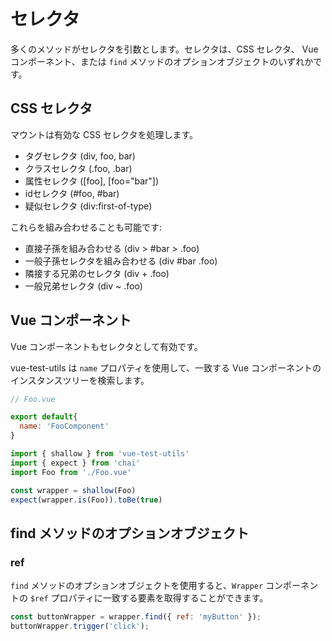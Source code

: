 # セレクタ

多くのメソッドがセレクタを引数とします。セレクタは、CSS セレクタ、 Vue コンポーネント、または `find` メソッドのオプションオブジェクトのいずれかです。

## CSS セレクタ

マウントは有効な CSS セレクタを処理します。

- タグセレクタ (div, foo, bar)
- クラスセレクタ (.foo, .bar)
- 属性セレクタ ([foo], [foo="bar"])
- idセレクタ (#foo, #bar)
- 疑似セレクタ (div:first-of-type)

これらを組み合わせることも可能です:

- 直接子孫を組み合わせる (div > #bar > .foo)
- 一般子孫セレクタを組み合わせる (div #bar .foo)
- 隣接する兄弟のセレクタ (div + .foo)
- 一般兄弟セレクタ (div ~ .foo)

## Vue コンポーネント

Vue コンポーネントもセレクタとして有効です。

vue-test-utils は `name` プロパティを使用して、一致する Vue コンポーネントのインスタンスツリーを検索します。

```js
// Foo.vue

export default{
  name: 'FooComponent'
}
```

```js
import { shallow } from 'vue-test-utils'
import { expect } from 'chai'
import Foo from './Foo.vue'

const wrapper = shallow(Foo)
expect(wrapper.is(Foo)).toBe(true)
```

## find メソッドのオプションオブジェクト

### ref

`find` メソッドのオプションオブジェクトを使用すると、`Wrapper` コンポーネントの `$ref` プロパティに一致する要素を取得することができます。

```js
const buttonWrapper = wrapper.find({ ref: 'myButton' });
buttonWrapper.trigger('click');
```
